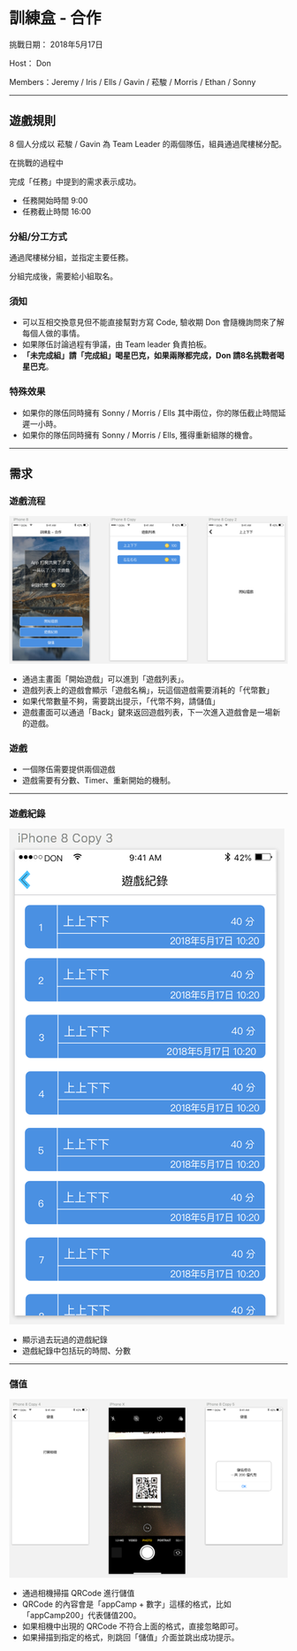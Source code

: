 # 訓練盒 - 合作

挑戰日期： 2018年5月17日

Host： Don

Members：Jeremy / Iris / Ells / Gavin / 菘駿 / Morris / Ethan / Sonny

----

## 遊戲規則

8 個人分成以 菘駿 / Gavin 為 Team Leader 的兩個隊伍，組員通過爬樓梯分配。

在挑戰的過程中

完成「任務」中提到的需求表示成功。

- 任務開始時間 9:00 
- 任務截止時間 16:00

### 分組/分工方式

通過爬樓梯分組，並指定主要任務。

分組完成後，需要給小組取名。

### 須知

- 可以互相交換意見但不能直接幫對方寫 Code, 驗收期 Don 會隨機詢問來了解每個人做的事情。
- 如果隊伍討論過程有爭議，由 Team leader 負責拍板。
- **「未完成組」請「完成組」喝星巴克，如果兩隊都完成，Don 請8名挑戰者喝星巴克**。

### 特殊效果

- 如果你的隊伍同時擁有 Sonny / Morris / Ells 其中兩位，你的隊伍截止時間延遲一小時。
- 如果你的隊伍同時擁有 Sonny / Morris / Ells, 獲得重新組隊的機會。

----

## 需求

### 遊戲流程

![Game Flow](readme/game-flow.png)

- 通過主畫面「開始遊戲」可以進到「遊戲列表」。
- 遊戲列表上的遊戲會顯示「遊戲名稱」，玩這個遊戲需要消耗的「代幣數」
- 如果代幣數量不夠，需要跳出提示，「代幣不夠，請儲值」
- 遊戲畫面可以通過「Back」鍵來返回遊戲列表，下一次進入遊戲會是一場新的遊戲。

### 遊戲

- 一個隊伍需要提供兩個遊戲
- 遊戲需要有分數、Timer、重新開始的機制。

----

### 遊戲紀錄

![Game Record](readme/game-record.png)

- 顯示過去玩過的遊戲紀錄
- 遊戲紀錄中包括玩的時間、分數

----

### 儲值

![Game Coin](readme/game-coin.png)

- 通過相機掃描 QRCode 進行儲值
- QRCode 的內容會是「appCamp + 數字」這樣的格式，比如「appCamp200」代表儲值200。
- 如果相機中出現的 QRCode 不符合上面的格式，直接忽略即可。
- 如果掃描到指定的格式，則跳回「儲值」介面並跳出成功提示。